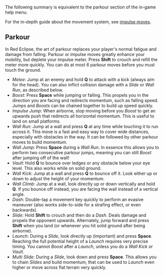 The following summary is equivalent to the parkour section of the in-game help menu.

For the in-depth guide about the movement system, see [impulse moves](impulse_moves "wikilink").

## Parkour

In Red Eclipse, the art of parkour replaces your player's normal fatigue and damage from falling. Parkour or impulse moves greatly enhance your mobility, but deplete your impulse meter. Press **Shift** to crouch and refill the meter more quickly. You can do at most 6 parkour moves before you must touch the ground.

-   *Melee*: Jump at an enemy and hold **Q** to attack with a kick (always aim for the head). You can also inflict collision damage with a *Slide* or *Wall Run*, as described below.
-   *Boost*: Press **Space** while jumping or falling. This propels you in the direction you are facing and redirects momentum, such as falling speed. Jumps and *Boosts* can be chained together to build up speed quickly.
-   *Impulse Jump*: When airborne, stop moving before you *Boost* to get an upwards push that redirects all horizontal momentum. This is useful to land on small platforms.
-   *Wall Run*: Jump at a wall and press **Q** at any time while touching it to run across it. This move is a fast and easy way to cover wide distances, especially with obstacles in the way. It can be followed by other parkour moves to build momentum.
-   *Wall Jump*: Press **Space** during a *Wall Run*. In essence this allows you to perform two consecutive parkour jumps, meaning you can still *Boost* after jumping off of the wall!
-   *Vault*: Hold **Q** to bounce over ledges or any obstacle below your eye level. This also works while on solid ground.
-   *Wall Kick*: Jump at a wall and press **Q** to bounce off it. Look either up or down to adjust the height of your momentum.
-   *Wall Climb*: Jump at a wall, look directly up or down vertically and hold **Q**. If you bounce off instead, you are facing the wall instead of a vertical angle.
-   *Dash*: Double-tap a movement key quickly to perform an evasive maneuver (also works side-to-side for a strafing effect, or even backwards).
-   *Slide*: Hold **Shift** to crouch and then do a *Dash*. Deals damage and propels the opponent upwards. Alternately, jump forward and press **Shift** when you land (or whenever you hit solid ground after being airborne).
-   *Launch*: During a *Slide*, look directly up (important) and press **Space**. Reaching the full potential height of a *Launch* requires very precise timing. You cannot *Boost* after a *Launch*, unless you do a *Wall Kick* or *Vault*.
-   *Multi Slide*: During a *Slide*, look down and press **Space**. This allows you to chain *Slides* and build momentum, that can be used to *Launch* even higher or move across flat terrain very quickly.

